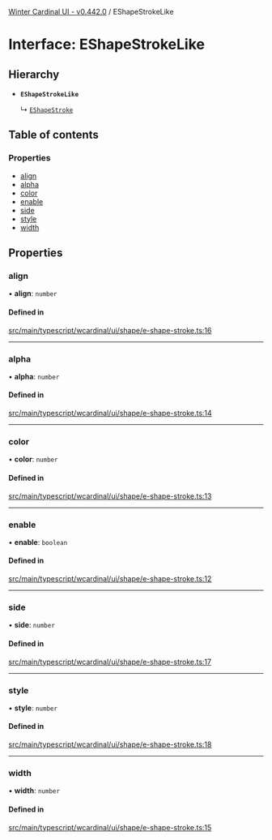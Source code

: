 [Winter Cardinal UI - v0.442.0](../index.md) / EShapeStrokeLike

# Interface: EShapeStrokeLike

## Hierarchy

- **`EShapeStrokeLike`**

  ↳ [`EShapeStroke`](EShapeStroke.md)

## Table of contents

### Properties

- [align](EShapeStrokeLike.md#align)
- [alpha](EShapeStrokeLike.md#alpha)
- [color](EShapeStrokeLike.md#color)
- [enable](EShapeStrokeLike.md#enable)
- [side](EShapeStrokeLike.md#side)
- [style](EShapeStrokeLike.md#style)
- [width](EShapeStrokeLike.md#width)

## Properties

### align

• **align**: `number`

#### Defined in

[src/main/typescript/wcardinal/ui/shape/e-shape-stroke.ts:16](https://github.com/winter-cardinal/winter-cardinal-ui/blob/v0.442.0/src/main/typescript/wcardinal/ui/shape/e-shape-stroke.ts#L16)

___

### alpha

• **alpha**: `number`

#### Defined in

[src/main/typescript/wcardinal/ui/shape/e-shape-stroke.ts:14](https://github.com/winter-cardinal/winter-cardinal-ui/blob/v0.442.0/src/main/typescript/wcardinal/ui/shape/e-shape-stroke.ts#L14)

___

### color

• **color**: `number`

#### Defined in

[src/main/typescript/wcardinal/ui/shape/e-shape-stroke.ts:13](https://github.com/winter-cardinal/winter-cardinal-ui/blob/v0.442.0/src/main/typescript/wcardinal/ui/shape/e-shape-stroke.ts#L13)

___

### enable

• **enable**: `boolean`

#### Defined in

[src/main/typescript/wcardinal/ui/shape/e-shape-stroke.ts:12](https://github.com/winter-cardinal/winter-cardinal-ui/blob/v0.442.0/src/main/typescript/wcardinal/ui/shape/e-shape-stroke.ts#L12)

___

### side

• **side**: `number`

#### Defined in

[src/main/typescript/wcardinal/ui/shape/e-shape-stroke.ts:17](https://github.com/winter-cardinal/winter-cardinal-ui/blob/v0.442.0/src/main/typescript/wcardinal/ui/shape/e-shape-stroke.ts#L17)

___

### style

• **style**: `number`

#### Defined in

[src/main/typescript/wcardinal/ui/shape/e-shape-stroke.ts:18](https://github.com/winter-cardinal/winter-cardinal-ui/blob/v0.442.0/src/main/typescript/wcardinal/ui/shape/e-shape-stroke.ts#L18)

___

### width

• **width**: `number`

#### Defined in

[src/main/typescript/wcardinal/ui/shape/e-shape-stroke.ts:15](https://github.com/winter-cardinal/winter-cardinal-ui/blob/v0.442.0/src/main/typescript/wcardinal/ui/shape/e-shape-stroke.ts#L15)
